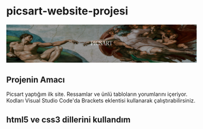 # picsart-website-projesi

![Banner Resmi](https://github.com/yarenzelall/picsart-website-projesi/blob/main/resimler/picsart.png)

## Projenin Amacı
Picsart yaptığım ilk site. Ressamlar ve ünlü tabloların yorumlarını içeriyor. Kodları Visual Studio Code'da Brackets eklentisi kullanarak çalıştırabilirsiniz.
<br/>
## html5 ve css3 dillerini kullandım

